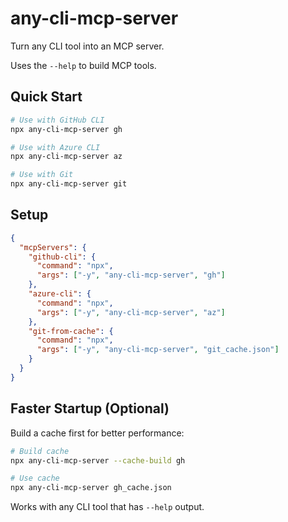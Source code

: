 # any-cli-mcp-server

Turn any CLI tool into an MCP server.

Uses the `--help` to build MCP tools.

## Quick Start

```bash
# Use with GitHub CLI
npx any-cli-mcp-server gh

# Use with Azure CLI
npx any-cli-mcp-server az

# Use with Git
npx any-cli-mcp-server git
```

## Setup

```json
{
  "mcpServers": {
    "github-cli": {
      "command": "npx",
      "args": ["-y", "any-cli-mcp-server", "gh"]
    },
    "azure-cli": {
      "command": "npx",
      "args": ["-y", "any-cli-mcp-server", "az"]
    },
    "git-from-cache": {
      "command": "npx",
      "args": ["-y", "any-cli-mcp-server", "git_cache.json"]
    }
  }
}
```

## Faster Startup (Optional)

Build a cache first for better performance:

```bash
# Build cache
npx any-cli-mcp-server --cache-build gh

# Use cache
npx any-cli-mcp-server gh_cache.json
```

Works with any CLI tool that has `--help` output.
